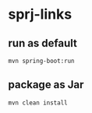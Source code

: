 # sprj-links

## run as default

```shell
mvn spring-boot:run
```

## package as Jar

```shell
mvn clean install
```


